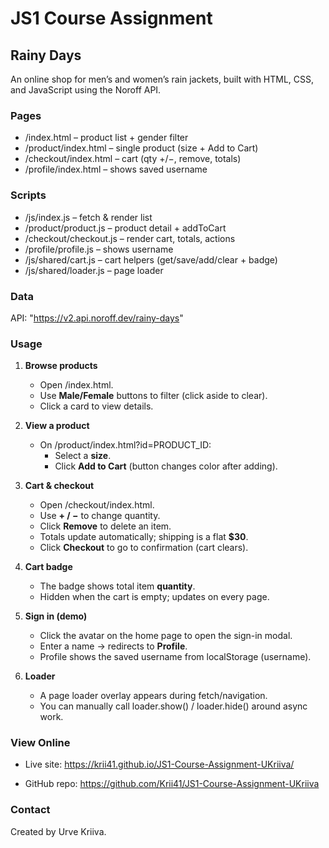 # JS1 Course Assignment

## Rainy Days

An online shop for men’s and women’s rain jackets, built with HTML, CSS, and JavaScript using the Noroff API.

### Pages

- /index.html – product list + gender filter
- /product/index.html – single product (size + Add to Cart)
- /checkout/index.html – cart (qty +/−, remove, totals)
- /profile/index.html – shows saved username

### Scripts

- /js/index.js – fetch & render list
- /product/product.js – product detail + addToCart
- /checkout/checkout.js – render cart, totals, actions
- /profile/profile.js – shows username
- /js/shared/cart.js – cart helpers (get/save/add/clear + badge)
- /js/shared/loader.js – page loader 

### Data

API: "https://v2.api.noroff.dev/rainy-days"

### Usage

1. **Browse products**
   - Open /index.html.
   - Use **Male/Female** buttons to filter (click aside to clear).
   - Click a card to view details.

2. **View a product**
   - On /product/index.html?id=PRODUCT_ID:
     - Select a **size**.
     - Click **Add to Cart** (button changes color after adding).

3. **Cart & checkout**
   - Open /checkout/index.html.
   - Use **+ / −** to change quantity.
   - Click **Remove** to delete an item.
   - Totals update automatically; shipping is a flat **$30**.
   - Click **Checkout** to go to confirmation (cart clears).

4. **Cart badge**
   - The badge shows total item **quantity**.
   - Hidden when the cart is empty; updates on every page.

5. **Sign in (demo)**
   - Click the avatar on the home page to open the sign-in modal.
   - Enter a name → redirects to **Profile**.
   - Profile shows the saved username from localStorage (username).

6. **Loader**
   - A page loader overlay appears during fetch/navigation.
   - You can manually call loader.show() / loader.hide() around async work.

### View Online

- Live site:  https://krii41.github.io/JS1-Course-Assignment-UKriiva/

- GitHub repo: https://github.com/Krii41/JS1-Course-Assignment-UKriiva   


### Contact

Created by Urve Kriiva.